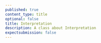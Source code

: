 ```yaml
---
published: true
content_type: title
optional: false
title: Interpretation
description: A class about Interpretation
expectsubmission: false
---
```

